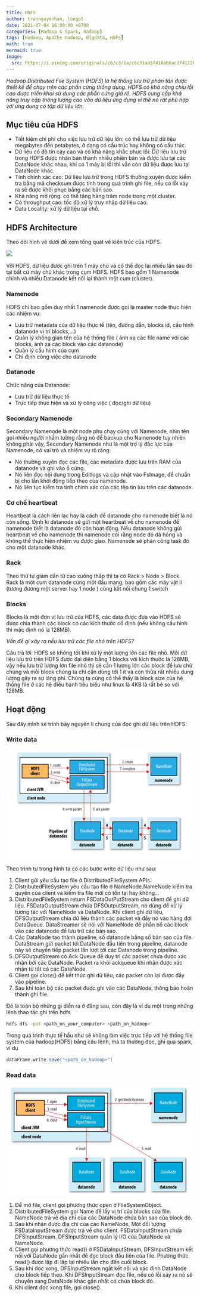 ```yaml
---
title: HDFS 
author: trannguyenhan, longpt
date: 2021-07-04 16:00:00 +0700
categories: [Hadoop & Spark, Hadoop]
tags: [Hadoop, Apache Hadoop, Bigdata, HDFS]
math: true
mermaid: true
image:
  src: https://i.pinimg.com/originals/c6/c3/1a/c6c31aa5f418ab6ac2f4122ba3f4db3b.jpg
---
```

*Hadoop Distributed File System (HDFS) là hệ thống lưu trữ phân tán được thiết kế để chạy trên các phần cứng thông dụng. HDFS có khả năng chịu lỗi cao được triển khai sử dụng các phần cứng giá rẻ. HDFS cung cấp khả năng truy cập thông lượng cao vào dữ liệu ứng dụng vì thế nó rất phù hợp với ứng dụng có tập dữ liệu lớn.*

## Mục tiêu của HDFS
- Tiết kiệm chi phí cho việc lưu trữ dữ liệu lớn: có thể lưu trữ dữ liệu megabytes đến petabytes, ở dạng có cấu trúc hay không có cấu trúc.
- Dữ liệu có độ tin cậy cao và có khả năng khắc phục lỗi: Dữ liệu lưu trữ trong HDFS được nhân bản thành nhiều phiên bản và được lưu tại các DataNode khác nhau, khi có 1 máy bị lỗi thì vẫn còn dữ liệu được lưu tại DataNode khác.
- Tính chính xác cao: Dữ liệu lưu trữ trong HDFS thường xuyên được kiểm tra bằng mã checksum được tính trong quá trình ghi file, nếu có lỗi xảy ra sẽ được khôi phục bằng các bản sao.
- Khả năng mở rộng: có thể tăng hàng trăm node trong một cluster.
- Có throughput cao: tốc độ xử lý truy nhập dữ liệu cao.
- Data Locality: xử lý dữ liệu tại chỗ.


## HDFS Architecture 
Theo dõi hình vẽ dưới để xem tổng quát về kiến trúc của HDFS.

![](https://i.pinimg.com/originals/c6/c3/1a/c6c31aa5f418ab6ac2f4122ba3f4db3b.jpg)

Với HDFS, dữ liệu được ghi trên 1 máy chủ và có thể đọc lại nhiều lần sau đó tại bất cứ máy chủ khác trong cụm HDFS. HDFS bao gồm 1 Namenode chính và nhiều Datanode kết nối lại thành một cụm (cluster).

### Namenode 
HDFS chỉ bao gồm duy nhất 1 namenode được gọi là master node thực hiện các nhiệm vụ: 
- Lưu trữ metadata của dữ liệu thực tế (tên, đường dẫn, blocks id, cấu hình datanode vị trí blocks,...)
- Quản lý không gian tên của hệ thống file ( ánh xạ các file name với các blocks, ánh xạ các block vào các datanode)
- Quản lý cấu hình của cụm
- Chỉ định công việc cho datanode

### Datanode
Chức năng của Datanode:
- Lưu trữ dữ liệu thực tế
- Trực tiếp thực hiện và xử lý công việc ( đọc/ghi dữ liệu)

### Secondary Namenode
Secondary Namenode là một node phụ chạy cùng với Namenode, nhìn tên gọi nhiều người nhầm tưởng rằng nó để backup cho Namenode tuy nhiên không phải vậy, Secondary Namenode như là một trợ lý đắc lực của Namenode, có vai trò và nhiệm vụ rõ ràng:
- Nó thường xuyên đọc các file, các metadata được lưu trên RAM của datanode và ghi vào ổ cứng.
- Nó liên đọc nội dung trong Editlogs và cập nhật vào FsImage, để chuẩn bị cho lần khởi động tiếp theo của namenode.
- Nó liên tục kiểm tra tính chính xác của các tệp tin lưu trên các datanode.

### Cơ chế heartbeat
Heartbeat là cách liên lạc hay là cách để datanode cho namenode biết là nó còn sống. Định kì datanode sẽ gửi một heartbeat về cho namenode để namenode biết là datanode đó còn hoạt động. Nếu datanode không gửi heartbeat về cho namenode thì namenode coi rằng node đó đã hỏng và không thể thực hiện nhiệm vụ được giao. Namenode sẽ phân công task đó cho một datanode khác.

### Rack
Theo thứ tự giảm dần từ cao xuống thấp thì ta có Rack > Node > Block. Rack là một cụm datanode cùng một đầu mạng, bao gồm các máy vật lí (tương đương một server hay 1 node ) cùng kết nối chung 1 switch 

### Blocks
Blocks là một đơn vị lưu trữ của HDFS, các data được đưa vào HDFS sẽ được chia thành các block có các kích thước cố định (nếu không cấu hình thì mặc định nó là 128MB).

_Vấn đề gì xảy ra nếu lưu trữ các file nhỏ trên HDFS?_

Câu trả lời: HDFS sẽ không tốt khi xử lý một lượng lớn các file nhỏ. Mỗi dữ liệu lưu trữ trên HDFS được đại diện bằng 1 blocks với kích thước là 128MB, vậy nếu lưu trữ lượng lớn file nhỏ thì sẽ cần 1 lượng lớn các block để lưu chữ chúng và mỗi block chúng ta chỉ cần dùng tới 1 ít và còn thừa rất nhiều dung lượng gây ra sự lãng phí. Chúng ta cũng có thể thấy là block size của hệ thống file ở các hệ điều hành tiêu biểu như linux là 4KB là rất bé so với 128MB.



## Hoạt động 

Sau đây mình sẽ trình bày nguyên lí chung của đọc ghi dữ liệu trên HDFS:

### Write data 

![](https://raw.githubusercontent.com/demanejar/image-collection/main/HDFS/writedata.png)

Theo trình tự trong hình ta có các bước write dữ liệu như sau: 
1.  Client gửi yêu cầu tạo file ở DistributedFileSystem APIs.
2. DistributedFileSystem yêu cầu tạo file ở NameNode.NameNode kiểm tra quyền của client và kiểm tra file mới có tồn tại hay không...
3. DistributedFileSystem return FSDataOutPutStream cho client để ghi dữ liệu. FSDataOutputStream chứa DFSOutputStream, nó dùng để xử lý tương tác với NameNode và DataNode. Khi client ghi dữ liệu, DFSOutputStream chia dữ liệu thành các packet và đẩy nó vào hàng đợi DataQueue. DataStreamer sẽ nói với NameNode để phân bổ các block vào các datanode để lưu trữ các bản sao.
4. Các DataNode tạo thành pipeline, số datanode bằng số bản sao của file.  DataStream gửi packet tới DataNode đầu tiên trong pipeline, datanode này sẽ chuyển tiếp packet lần lượt tới các Datanode trong pipeline.
5. DFSOutputStream có Ack Queue để duy trì các packet chưa được xác nhận bởi các DataNode. Packet ra khỏi  ackqueue khi nhận được xác nhận từ tất cả các DataNode.
6. Client gọi close() để kết thúc ghi dữ liệu, các packet còn lại được đẩy vào pipeline.
7. Sau khi toàn bộ các packet được ghi vào các DataNode, thông báo hoàn thành ghi file.

Đó là toàn bộ những gì diễn ra ở đằng sau, còn đây là ví dụ một trong những lênh thao tác ghi trên hdfs 

```bash
hdfs dfs -put <path_on_your_computer> <path_on_hadoop> 
```

Trong quá trình thực tế hầu như sẽ không làm việc trực tiếp với hệ thống file system của hadoop(HDFS) bằng câu lệnh, mà ta thường đọc, ghi qua spark, ví dụ

```scala
dataFrame.write.save("<path_on_hadoop>")
```

### Read data 

![](https://raw.githubusercontent.com/demanejar/image-collection/main/HDFS/readdata.png)

1. Để mở file, client gọi phương thức open ở FileSystemObject.
2. DistributedFileSystem gọi Name để lấy vị trí của blocks của file. NameNode trả về địa chỉ của các DataNode chứa bản sao của block đó.
3. Sau khi nhận được địa chỉ của các NameNode, Một đối tượng FSDataInputStream được trả về cho client. FSDataInputStream chứa DFSInputStream. DFSInputStream quản lý I/O của DataNode và NameNode.
4. Client gọi phương thức read() ở FSDataInputStream, DFSInputStream kết nối với DataNode gần nhất để đọc block đầu tiên của file. Phương thức read() được lặp đi lặp lại nhiều lần cho đến cuối block.
5. Sau khi đọc xong, DFSInputStream ngắt kết nối và xác định DataNode cho block tiếp theo. Khi DFSInputStream đọc file, nếu có lỗi xảy ra nó sẽ chuyển sang DataNode khác gần nhất có chứa block đó.
7. Khi client đọc xong file, gọi close().
